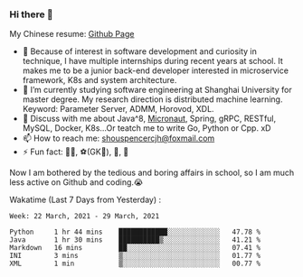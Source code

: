 ### Hi there 👋

My Chinese resume: [Github Page](https://spencercjh.github.io/resume/)

- 🔭 Because of interest in software development and curiosity in technique, I have multiple internships during recent years at school. It makes me to be a junior back-end developer interested in microservice framework, K8s and system architecture.
- 🌱 I’m currently studying software engineering at Shanghai University for master degree. My research direction is distributed machine learning. Keyword: Parameter Server, ADMM, Horovod, XDL.
- 💬 Discuss with me about Java^8, [Micronaut](http://micronaut.io/), Spring, gRPC, RESTful, MySQL, Docker, K8s...Or teatch me to write Go, Python or Cpp. xD
- 📫 How to reach me: shouspencercjh@foxmail.com
- ⚡ Fun fact: 🚴‍♂️, ⚽(GK🥅), 🏓, 🏸

Now I am bothered by the tedious and boring affairs in school, so I am much less active on Github and coding.😭

Wakatime (Last 7 Days from Yesterday) :

<!--START_SECTION:waka-->
```text
Week: 22 March, 2021 - 29 March, 2021

Python     1 hr 44 mins    ████████████░░░░░░░░░░░░░   47.78 % 
Java       1 hr 30 mins    ██████████▒░░░░░░░░░░░░░░   41.21 % 
Markdown   16 mins         ██░░░░░░░░░░░░░░░░░░░░░░░   07.41 % 
INI        3 mins          ▒░░░░░░░░░░░░░░░░░░░░░░░░   01.77 % 
XML        1 min           ▒░░░░░░░░░░░░░░░░░░░░░░░░   00.77 % 
```
<!--END_SECTION:waka-->
